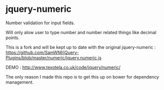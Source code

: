 jquery-numeric
==============

Number validation for input fields.

Will only alow user to type number and number related things like decimal points.

This is a fork and will be kept up to date with the original jquery-numeric : https://github.com/SamWM/jQuery-Plugins/blob/master/numeric/jquery.numeric.js

DEMO : http://www.texotela.co.uk/code/jquery/numeric/

The only reason I made this repo is to get this up on bower for dependency management.
